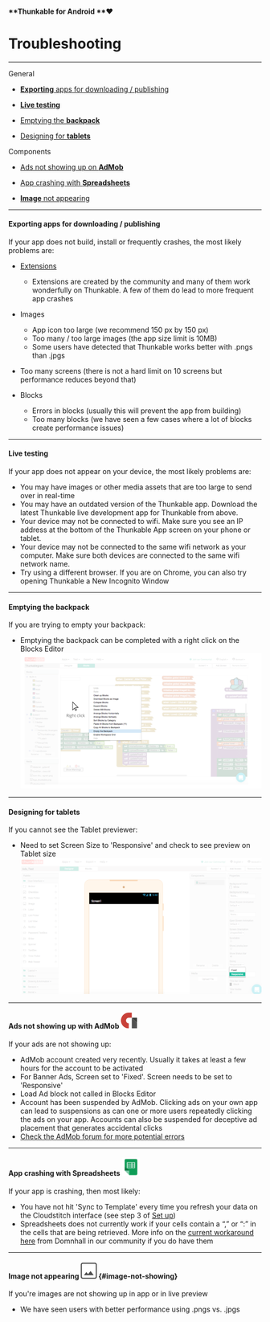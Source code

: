 #### **Thunkable for Android **❤

# Troubleshooting

---

General

* [**Exporting** apps for downloading / publishing](#exporting-apps-for-downloading--publishing)

* [**Live testing**](#live-testing)

* [Emptying the **backpack**](#emptying-the-backpack)

* [Designing for **tablets**](#designing-for-tablets)

Components

* [Ads not showing up on **AdMob**](#ads-not-showing-up-with-admob--)

* [App crashing with **Spreadsheets**](#app-crashing-with-spreadsheets--)

* [**Image** not appearing ](#image-not-showing)

---

#### Exporting apps for downloading / publishing

If your app does not build, install or frequently crashes, the most likely problems are:

* [Extensions](/Android/extensions.md)

  * Extensions are created by the community and many of them work wonderfully on Thunkable.  A few of them do lead to more frequent app crashes

* Images

  * App icon too large \(we recommend 150 px by 150 px\)
  * Too many / too large images \(the app size limit is 10MB\)
  * Some users have detected that Thunkable works better with .pngs than .jpgs

* Too many screens \(there is not a hard limit on 10 screens but performance reduces beyond that\)

* Blocks

  * Errors in blocks \(usually this will prevent the app from building\)
  * Too many blocks \(we have seen a few cases where a lot of blocks create performance issues\)

---

#### Live testing

If your app does not appear on your device, the most likely problems are:

* You may have images or other media assets that are too large to send over in real-time
* You may have an outdated version of the Thunkable app. Download the latest Thunkable live development app for Thunkable from above.
* Your device may not be connected to wifi. Make sure you see an IP address at the bottom of the Thunkable App screen on your phone or tablet.
* Your device may not be connected to the same wifi network as your computer. Make sure both devices are connected to the same wifi network name.
* Try using a different browser. If you are on Chrome, you can also try opening Thunkable a New Incognito Window

---

#### Emptying the backpack

If you are trying to empty your backpack:

* Emptying the backpack can be completed with a right click on the Blocks Editor![](/assets/empty-backpack.png)

---

#### Designing for tablets

If you cannot see the Tablet previewer:

* Need to set Screen Size to 'Responsive' and check to see preview on Tablet size![](/assets/tablet-screen-fig-1.png)

---

#### Ads not showing up with AdMob ![](/assets/admob-icon.png)

If your ads are not showing up:

* AdMob account created very recently. Usually it takes at least a few hours for the account to be activated
* For Banner Ads, Screen set to 'Fixed'. Screen needs to be set to 'Responsive'
* Load Ad block not called in Blocks Editor
* Account has been suspended by AdMob. Clicking ads on your own app can lead to suspensions as can one or more users repeatedly clicking the ads on your app. Accounts can also be suspended for deceptive ad placement that generates accidental clicks
* [Check the AdMob forum for more potential errors](https://community.thunkable.com/c/professional/admob)

---

#### App crashing with Spreadsheets ![](/assets/spreadsheets-icon.png)

If your app is crashing, then most likely:

* You have not hit 'Sync to Template' every time you refresh your data on the Cloudstitch interface \(see step 3 of [Set up](#set-up)\)
* Spreadsheets does not currently work if your cells contain a “,” or “:” in the cells that are being retrieved. More info on the [current workaround here](https://www.gitbook.com/book/thunkable/thunkable-docs/edit#) from Domnhall in our community if you do have them

---

#### Image not appearing  ![](/assets/image-icon.png) {#image-not-showing}

If you're images are not showing up in app or in live preview

* We have seen users with better performance using .pngs vs. .jpgs



